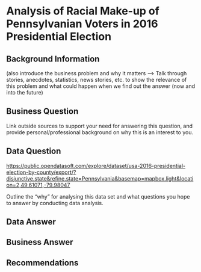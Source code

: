 # Analysis of Racial Make-up of Pennsylvanian Voters in 2016 Presidential Election

## Background Information 
(also introduce the business problem and why it matters --> Talk through stories, anecdotes, statistics, news stories, etc. to show the relevance of this problem and what could happen when we find out the answer (now and into the future)

## Business Question

Link outside sources to support your need for answering this question, and provide personal/professional background on why this is an interest to you.

## Data Question 

https://public.opendatasoft.com/explore/dataset/usa-2016-presidential-election-by-county/export/?disjunctive.state&refine.state=Pennsylvania&basemap=mapbox.light&location=2,49.61071,-79.98047

Outline the “why” for analysing this data set and what questions you hope to answer by conducting data analysis.

## Data Answer 


## Business Answer 

## Recommendations 
